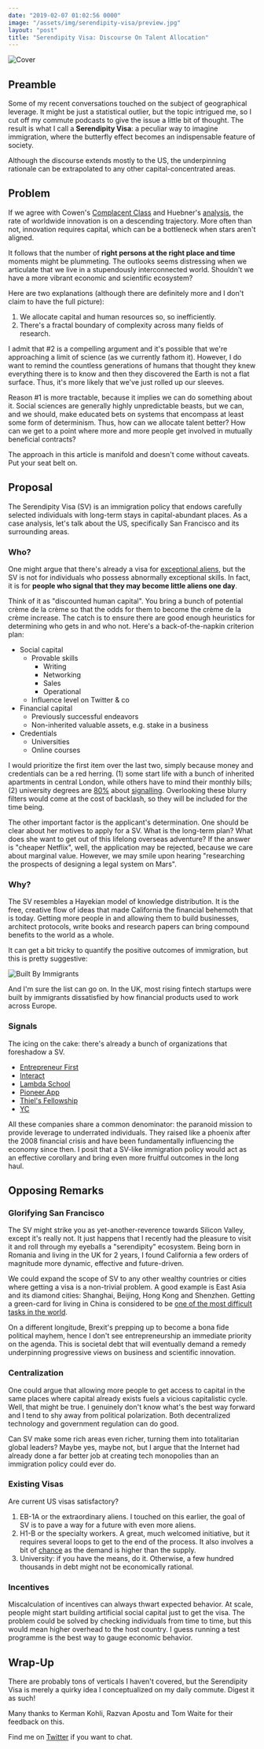 ```yaml
---
date: "2019-02-07 01:02:56 0000"
image: "/assets/img/serendipity-visa/preview.jpg"
layout: "post"
title: "Serendipity Visa: Discourse On Talent Allocation"
---
```


![Cover](/assets/img/serendipity-visa/preview.jpg)

## Preamble

Some of my recent conversations touched on the subject of geographical leverage. It might be just a statistical outlier,
but the topic intrigued me, so I cut off my commute podcasts to give the issue a little bit of thought. The result is
what I call a **Serendipity Visa**: a peculiar way to imagine immigration, where the butterfly effect becomes an
indispensable feature of society.

Although the discourse extends mostly to the US, the underpinning rationale can be extrapolated to any other
capital-concentrated areas.

## Problem

If we agree with Cowen's [Complacent Class][complacent-class] and Huebner's [analysis][huebner], the rate of worldwide
innovation is on a descending trajectory. More often than not, innovation requires capital, which can be a bottleneck
when stars aren't aligned.

It follows that the number of **right persons at the right place and time** moments might be plummeting. The outlooks
seems distressing when we articulate that we live in a stupendously interconnected world. Shouldn't we have a more
vibrant economic and scientific ecosystem?

Here are two explanations (although there are definitely more and I don't claim to have the full picture):

1. We allocate capital and human resources so, so inefficiently.
2. There's a fractal boundary of complexity across many fields of research.

I admit that #2 is a compelling argument and it's possible that we're approaching a limit of science (as we currently
fathom it). However, I do want to remind the countless generations of humans that thought they knew everything there is
to know and then they discovered the Earth is not a flat surface. Thus, it's more likely that we've just rolled up our
sleeves.

Reason #1 is more tractable, because it implies we can do something about it. Social sciences are generally highly
unpredictable beasts, but we can, and we should, make educated bets on systems that encompass at least some form of
determinism. Thus, how can we allocate talent better? How can we get to a point where more and more people get involved
in mutually beneficial contracts?

The approach in this article is manifold and doesn't come without caveats. Put your seat belt on.

## Proposal

The Serendipity Visa (SV) is an immigration policy that endows carefully selected individuals with long-term stays in
capital-abundant places. As a case analysis, let's talk about the US, specifically San Francisco and its surrounding
areas.

### Who?

One might argue that there's already a visa for [exceptional aliens][aliens-visa], but the SV is not for individuals who
possess abnormally exceptional skills. In fact, it is for **people who signal that they may become little aliens one
day**.

Think of it as "discounted human capital". You bring a bunch of potential crème de la crème so that the odds for them to
become the crème de la crème increase. The catch is to ensure there are good enough heuristics for determining who gets
in and who not. Here's a back-of-the-napkin criterion plan:

- Social capital
  - Provable skills
    - Writing
    - Networking
    - Sales
    - Operational
  - Influence level on Twitter & co
- Financial capital
  - Previously successful endeavors
  - Non-inherited valuable assets, e.g. stake in a business
- Credentials
  - Universities
  - Online courses

I would prioritize the first item over the last two, simply because money and credentials can be a red herring. (1) some
start life with a bunch of inherited apartments in central London, while others have to mind their monthly bills; (2)
university degrees are [80%][against-education-system] about [signalling][elephant-in-the-brain]. Overlooking these
blurry filters would come at the cost of backlash, so they will be included for the time being.

The other important factor is the applicant's determination. One should be clear about her motives to apply for a SV.
What is the long-term plan? What does she want to get out of this lifelong overseas adventure? If the answer is "cheaper
Netflix", well, the application may be rejected, because we care about marginal value. However, we may smile upon
hearing "researching the prospects of designing a legal system on Mars".

### Why?

The SV resembles a Hayekian model of knowledge distribution. It is the free, creative flow of ideas that made California
the financial behemoth that is today. Getting more people in and allowing them to build businesses, architect protocols,
write books and research papers can bring compound benefits to the world as a whole.

It can get a bit tricky to quantify the positive outcomes of immigration, but this is pretty suggestive:

![Built By Immigrants](/assets/img/serendipity-visa/built-by-immigrants.jpg)

And I'm sure the list can go on. In the UK, most rising fintech startups were built by immigrants dissatisfied by how
financial products used to work across Europe.

### Signals

The icing on the cake: there's already a bunch of organizations that foreshadow a SV.

- [Entrepreneur First](https://joinef.com)
- [Interact](https://joininteract.com/)
- [Lambda School](https://lambdaschool.com/)
- [Pioneer.App](https://pioneer.app/)
- [Thiel's Fellowship](https://thielfellowship.org/)
- [YC](https://www.ycombinator.com/)

All these companies share a common denominator: the paranoid mission to provide leverage to underrated individuals. They
raised like a phoenix after the 2008 financial crisis and have been fundamentally influencing the economy since then. I
posit that a SV-like immigration policy would act as an effective corollary and bring even more fruitful outcomes in the
long haul.

## Opposing Remarks

### Glorifying San Francisco

The SV might strike you as yet-another-reverence towards Silicon Valley, except it's really not. It just happens that I
recently had the pleasure to visit it and roll through my eyeballs a "serendipity" ecosystem. Being born in Romania and
living in the UK for 2 years, I found California a few orders of magnitude more dynamic, effective and future-driven.

We could expand the scope of SV to any other wealthy countries or cities where getting a visa is a non-trivial problem.
A good example is East Asia and its diamond cities: Shanghai, Beijing, Hong Kong and Shenzhen. Getting a green-card for
living in China is considered to be [one of the most difficult tasks in the world][chinese-visa].

On a different longitude, Brexit's prepping up to become a bona fide political mayhem, hence I don't see
entrepreneurship an immediate priority on the agenda. This is societal debt that will eventually demand a remedy
underpinning progressive views on business and scientific innovation.

### Centralization

One could argue that allowing more people to get access to capital in the same places where capital already exists fuels
a vicious capitalistic cycle. Well, that might be true. I genuinely don't know what's the best way forward and I tend to
shy away from political polarization. Both decentralized technology and government regulation can do good.

Can SV make some rich areas even richer, turning them into totalitarian global leaders? Maybe yes, maybe not, but I
argue that the Internet had already done a far better job at creating tech monopolies than an immigration policy could
ever do.

### Existing Visas

Are current US visas satisfactory?

1. EB-1A or the extraordinary aliens. I touched on this earlier, the goal of SV is to pave a way for a future with even
   more aliens.
2. H1-B or the specialty workers. A great, much welcomed initiative, but it requires several loops to get to the end of
   the process. It also involves a bit of [chance][h1b-lottery] as the demand is higher than the supply.
3. University: if you have the means, do it. Otherwise, a few hundred thousands in debt might not be economically
   rational.

### Incentives

Miscalculation of incentives can always thwart expected behavior. At scale, people might start building artificial
social capital just to get the visa. The problem could be solved by checking individuals from time to time, but this
would mean higher overhead to the host country. I guess running a test programme is the best way to gauge economic
behavior.

## Wrap-Up

There are probably tons of verticals I haven't covered, but the Serendipity Visa is merely a quirky idea I
conceptualized on my daily commute. Digest it as such!

Many thanks to Kerman Kohli, Razvan Apostu and Tom Waite for their feedback on this.

Find me on [Twitter](https://twitter.com/PaulRBerg) if you want to chat.

<!-- prettier-ignore -->
[aliens-visa]:
  https://www.uscis.gov/working-united-states/temporary-workers/o-1-visa-individuals-extraordinary-ability-or-achievement
[against-education-system]: https://www.amazon.com/Case-against-Education-System-Waste/dp/0691174652
[chinese-visa]: http://en.safea.gov.cn/2018-06/20/content_37131155.htm
[complacent-class]: https://www.amazon.com/Complacent-Class-Self-Defeating-Quest-American/dp/1250108691
[elephant-in-the-brain]: https://www.amazon.com/Elephant-Brain-Hidden-Motives-Everyday/dp/0190495995
[h1b-lottery]: https://www.am22tech.com/h1b-lottery-system-changes/
[huebner]: http://accelerating.org/articles/InnovationHuebnerTFSC2005.pdf
